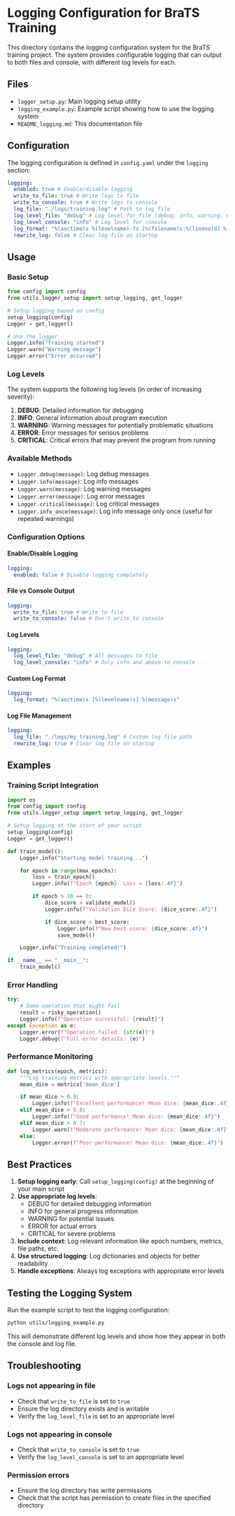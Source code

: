 # Logging Configuration for BraTS Training

This directory contains the logging configuration system for the BraTS training project. The system provides configurable logging that can output to both files and console, with different log levels for each.

## Files

- `logger_setup.py`: Main logging setup utility
- `logging_example.py`: Example script showing how to use the logging system
- `README_logging.md`: This documentation file

## Configuration

The logging configuration is defined in `config.yaml` under the `logging` section:

```yaml
logging:
  enabled: true # Enable/disable logging
  write_to_file: true # Write logs to file
  write_to_console: true # Write logs to console
  log_file: "./logs/training.log" # Path to log file
  log_level_file: "debug" # Log level for file (debug, info, warning, error, critical)
  log_level_console: "info" # Log level for console
  log_format: "%(asctime)s %(levelname)-7s [%(filename)s:%(lineno)d] %(message)s"
  rewrite_log: false # Clear log file on startup
```

## Usage

### Basic Setup

```python
from config import config
from utils.logger_setup import setup_logging, get_logger

# Setup logging based on config
setup_logging(config)
Logger = get_logger()

# Use the logger
Logger.info("Training started")
Logger.warn("Warning message")
Logger.error("Error occurred")
```

### Log Levels

The system supports the following log levels (in order of increasing severity):

1. **DEBUG**: Detailed information for debugging
2. **INFO**: General information about program execution
3. **WARNING**: Warning messages for potentially problematic situations
4. **ERROR**: Error messages for serious problems
5. **CRITICAL**: Critical errors that may prevent the program from running

### Available Methods

- `Logger.debug(message)`: Log debug messages
- `Logger.info(message)`: Log info messages
- `Logger.warn(message)`: Log warning messages
- `Logger.error(message)`: Log error messages
- `Logger.critical(message)`: Log critical messages
- `Logger.info_once(message)`: Log info message only once (useful for repeated warnings)

### Configuration Options

#### Enable/Disable Logging

```yaml
logging:
  enabled: false # Disable logging completely
```

#### File vs Console Output

```yaml
logging:
  write_to_file: true # Write to file
  write_to_console: false # Don't write to console
```

#### Log Levels

```yaml
logging:
  log_level_file: "debug" # All messages to file
  log_level_console: "info" # Only info and above to console
```

#### Custom Log Format

```yaml
logging:
  log_format: "%(asctime)s [%(levelname)s] %(message)s"
```

#### Log File Management

```yaml
logging:
  log_file: "./logs/my_training.log" # Custom log file path
  rewrite_log: true # Clear log file on startup
```

## Examples

### Training Script Integration

```python
import os
from config import config
from utils.logger_setup import setup_logging, get_logger

# Setup logging at the start of your script
setup_logging(config)
Logger = get_logger()

def train_model():
    Logger.info("Starting model training...")

    for epoch in range(max_epochs):
        loss = train_epoch()
        Logger.info(f"Epoch {epoch}: Loss = {loss:.4f}")

        if epoch % 10 == 0:
            dice_score = validate_model()
            Logger.info(f"Validation Dice Score: {dice_score:.4f}")

            if dice_score > best_score:
                Logger.info(f"New best score: {dice_score:.4f}")
                save_model()

    Logger.info("Training completed!")

if __name__ == "__main__":
    train_model()
```

### Error Handling

```python
try:
    # Some operation that might fail
    result = risky_operation()
    Logger.info(f"Operation successful: {result}")
except Exception as e:
    Logger.error(f"Operation failed: {str(e)}")
    Logger.debug(f"Full error details: {e}")
```

### Performance Monitoring

```python
def log_metrics(epoch, metrics):
    """Log training metrics with appropriate levels."""
    mean_dice = metrics['mean_dice']

    if mean_dice > 0.9:
        Logger.info(f"Excellent performance! Mean dice: {mean_dice:.4f}")
    elif mean_dice > 0.8:
        Logger.info(f"Good performance! Mean dice: {mean_dice:.4f}")
    elif mean_dice > 0.7:
        Logger.warn(f"Moderate performance! Mean dice: {mean_dice:.4f}")
    else:
        Logger.error(f"Poor performance! Mean dice: {mean_dice:.4f}")
```

## Best Practices

1. **Setup logging early**: Call `setup_logging(config)` at the beginning of your main script
2. **Use appropriate log levels**:
   - DEBUG for detailed debugging information
   - INFO for general progress information
   - WARNING for potential issues
   - ERROR for actual errors
   - CRITICAL for severe problems
3. **Include context**: Log relevant information like epoch numbers, metrics, file paths, etc.
4. **Use structured logging**: Log dictionaries and objects for better readability
5. **Handle exceptions**: Always log exceptions with appropriate error levels

## Testing the Logging System

Run the example script to test the logging configuration:

```bash
python utils/logging_example.py
```

This will demonstrate different log levels and show how they appear in both the console and log file.

## Troubleshooting

### Logs not appearing in file

- Check that `write_to_file` is set to `true`
- Ensure the log directory exists and is writable
- Verify the `log_level_file` is set to an appropriate level

### Logs not appearing in console

- Check that `write_to_console` is set to `true`
- Verify the `log_level_console` is set to an appropriate level

### Permission errors

- Ensure the log directory has write permissions
- Check that the script has permission to create files in the specified directory
